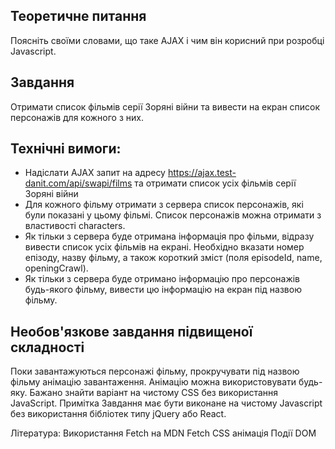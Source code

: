 ## Теоретичне питання
Поясніть своїми словами, що таке AJAX і чим він корисний при розробці Javascript.

## Завдання
Отримати список фільмів серії Зоряні війни та вивести на екран список персонажів для кожного з них.

## Технічні вимоги:
 - Надіслати AJAX запит на адресу https://ajax.test-danit.com/api/swapi/films та отримати список усіх фільмів серії Зоряні війни
 - Для кожного фільму отримати з сервера список персонажів, які були показані у цьому фільмі. Список персонажів можна отримати з властивості characters.
 - Як тільки з сервера буде отримана інформація про фільми, відразу вивести список усіх фільмів на екрані. Необхідно вказати номер епізоду, назву фільму, а також короткий зміст (поля episodeId, name, openingCrawl).
 - Як тільки з сервера буде отримано інформацію про персонажів будь-якого фільму, вивести цю інформацію на екран під назвою фільму.
## Необов'язкове завдання підвищеної складності
Поки завантажуються персонажі фільму, прокручувати під назвою фільму анімацію завантаження. Анімацію можна використовувати будь-яку. Бажано знайти варіант на чистому CSS без використання JavaScript.
Примітка
Завдання має бути виконане на чистому Javascript без використання бібліотек типу jQuery або React.

Література:
Використання Fetch на MDN
Fetch
CSS анімація
Події DOM
